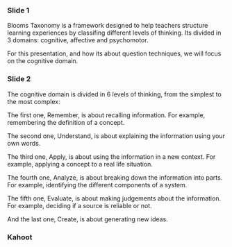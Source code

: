 ### Slide 1

Blooms Taxonomy is a framework designed to help teachers structure learning experiences by classifing different levels of thinking. Its divided in 3 domains: cognitive, affective and psychomotor.

For this presentation, and how its about question techniques, we will focus on the cognitive domain.

### Slide 2

The cognitive domain is divided in 6 levels of thinking, from the simplest to the most complex:

The first one, Remember, is about recalling information. For example, remembering the definition of a concept.

The second one, Understand, is about explaining the information using your own words. 

The third one, Apply, is about using the information in a new context. For example, applying a concept to a real life situation.

The fourth one, Analyze, is about breaking down the information into parts. For example, identifying the different components of a system.

The fifth one, Evaluate, is about making judgements about the information. For example, deciding if a source is reliable or not.

And the last one, Create, is about generating new ideas.

### Kahoot

